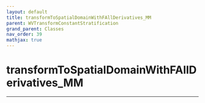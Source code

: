 ```yaml
---
layout: default
title: transformToSpatialDomainWithFAllDerivatives_MM
parent: WVTransformConstantStratification
grand_parent: Classes
nav_order: 39
mathjax: true
---
```


#  transformToSpatialDomainWithFAllDerivatives_MM




---

